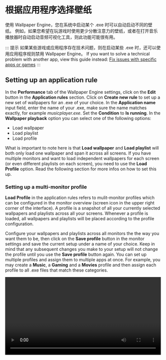 # 根据应用程序选择壁纸

使用 Wallpaper Engine，您在系统中启动某个 .exe 时可以自动启动不同的壁纸。 例如，如果您希望在玩游戏时使用更少分散注意力的壁纸，或者在打开音乐播放器时自动启动音频可视化工具，则此功能可能很有用。

::: 提示 如果某些游戏或应用程序存在技术问题，则在启动某些 .exe 时，还可以使用应用程序规则禁用 Wallpaper Engine。 If you want to solve a technical problem with another app, view this guide instead: [Fix issues with specific apps or games](/functionality/applicationrules.html)
:::

## Setting up an application rule

In the **Performance** tab of the Wallpaper Engine settings, click on the **Edit** button in the **Application rules** section. Click on **Create new rule** to set up a new set of wallpapers for an .exe of your choice. In the **Application name** input field, enter the name of your .exe, make sure the name matches exactly, for example *musicplayer.exe*. Set the **Condition** to **Is running**. In the **Wallpaper playback** option you can select one of the following options:

* Load wallpaper
* Load playlist
* Load profile

What is important to note here is that **Load wallpaper** and **Load playlist** will both only load one wallpaper and span it across all screens. If you have multiple monitors and want to load independent wallpapers for each screen (or even different playlists on each screen), you need to use the **Load Profile** option. Read the following section for more infos on how to set this up.

### Setting up a multi-monitor profile

**Load Profile** in the application rules refers to mulit-monitor profiles which can be configured in the monitor overview (screen icon in the upper right corner of the interface). A profile is a snapshot of all your currently selected wallpapers and playlists across all your screens. Whenever a profile is loaded, all wallpapers and playlists will be placed according to the profile configuration.

Configure your wallpapers and playlists across all monitors the the way you want them to be, then click on the **Save profile** button in the monitor settings and save the current setup under a name of your choice. Keep in mind that any subsequent changes you make to your setup will not change the profile until you use the **Save profile** button again. You can set up multiple profiles and assign them to multiple apps at once. For example, you may create a **Music**, a **Gaming** and a **Movies** profile and then assign each profile to all .exe files that match these categories.

<video width="100%" controls autplay loop>
  <source src="/videos/apprules.mp4" type="video/mp4">
  您的浏览器不支持视频标签。
</video>